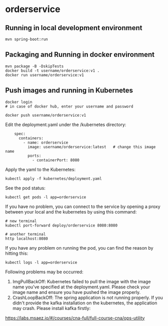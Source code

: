 # orderservice

## Running in local development environment

```
mvn spring-boot:run
```

## Packaging and Running in docker environment

```
mvn package -B -DskipTests
docker build -t username/orderservice:v1 .
docker run username/orderservice:v1
```

## Push images and running in Kubernetes

```
docker login 
# in case of docker hub, enter your username and password

docker push username/orderservice:v1
```

Edit the deployment.yaml under the /kubernetes directory:
```
    spec:
      containers:
        - name: orderservice
          image: username/orderservice:latest   # change this image name
          ports:
            - containerPort: 8080

```

Apply the yaml to the Kubernetes:
```
kubectl apply -f kubernetes/deployment.yaml
```

See the pod status:
```
kubectl get pods -l app=orderservice
```

If you have no problem, you can connect to the service by opening a proxy between your local and the kubernetes by using this command:
```
# new terminal
kubectl port-forward deploy/orderservice 8080:8080

# another terminal
http localhost:8080
```

If you have any problem on running the pod, you can find the reason by hitting this:
```
kubectl logs -l app=orderservice
```

Following problems may be occurred:

1. ImgPullBackOff:  Kubernetes failed to pull the image with the image name you've specified at the deployment.yaml. Please check your image name and ensure you have pushed the image properly.
1. CrashLoopBackOff: The spring application is not running properly. If you didn't provide the kafka installation on the kubernetes, the application may crash. Please install kafka firstly:

https://labs.msaez.io/#/courses/cna-full/full-course-cna/ops-utility

